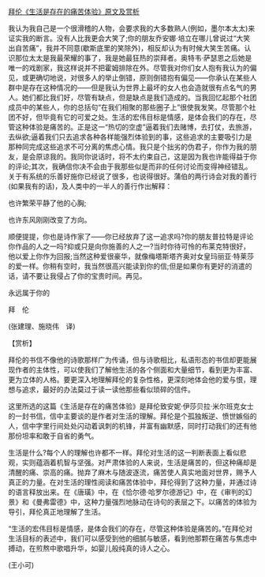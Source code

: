 [拜伦《生活是存在的痛苦体验》原文及赏析](https://www.vrrw.net/wx/12248.html)

我认为我自己是一个很滑稽的人物，会要求我的大多数熟人(例如，墨尔本太太)来证实我的断言。没有人比我更会大笑了;你的朋友乔安娜·培立在哪儿曾说过“大笑出自苦痛”，我并不同意(歇斯底里的笑除外)，相反却认为有时候大笑生苦痛。认识那位太太是我最荣耀的事了，我是她最狂热的崇拜者。奥特韦·萨瑟恩之后她是唯一的戏剧家，我这样说并不把霍姆排除在外。尽管我对你们女人抱有我认为的偏见，或更确切地说，对很多人的举止倒错，原则倒错抱有偏见——你承认在某些人群中是存在这种情况的——但是我认为世界上最坏的女人也会造就很有点名气的男人。她们都比我们好，尽管有缺点，但是缺点是我们造成的。当我回忆起那个社团成员中的某些人，你的总括句“在我们相聚的那些圈子上”很使我发笑。尽管那个社团不好，但毕竟有它的可爱之处。生活的宏伟目标是情感，是体会我们的存在，尽管这种体验是痛苦的。正是这一“热切的空虚”逼着我们去赌博，去打仗，去旅游，去纵欲;逼着我们只去追求各种各样能强烈体验到的事，这些追求的主要吸引力是那种同完成这些追求不可分离的焦虑心情。我只是个拙劣的伪君子，你作为我的朋友，是会原谅我的。我同你说话时，将不太约束自己，这是因为我也许能得益于你的评论;其次，我确信你决不会由于我那些似是而非的任何讨论而变得神经错乱。关于有系统的乐善好施你已经说了很多，也说得很好。蒲伯的两行诗会对我的善行(如果我有的话)，及人类中的一半人的善行作出解释：

也许繁荣平静了他的心胸;

也许东风刚刚改变了方向。

顺便提提，你也是诗作家了——你已经放弃了这一追求吗?你的朋友普拉特是评论你作品的人之一吗?抑或只是向你施善的人之一?当时你待可怜的布莱克特很好，他以爱上你作为回报;当然这种爱很豪华，就像梅塔斯塔齐奥对女皇玛丽亚·特莱莎的爱一样。你稍有空时，我当然很高兴能读到你的信;但是如果你有更好的消遣的话，请不要让我侵占了你的宝贵时间。再见。

永远属于你的

拜　伦

(张建理、施晓伟　译)



【赏析】

拜伦的书信不像他的诗歌那样广为传诵，但与诗歌相比，私语形态的书信却更能展现作者的主体性，可以使我们了解他生活的各个侧面和大量细节，看到更为丰富、更为立体的人格。要更深入地理解拜伦的复杂性格，更深刻地体会他的爱与恨，理想与追求，最好的办法莫过于读一读他那些看似琐碎的信件。

这里所选的这篇《生活是存在的痛苦体验》是拜伦致安妮·伊莎贝拉·米尔班克女士的一封书信，信中主要谈的是作者对生活的理解。拜伦是个孤独叛逆、愤世嫉俗的人，信中字里行间处处闪动着讽刺的机锋，并富有幽默感，同时打动我们的还有他那份坦率和敢于自省的勇气。

生活是什么?每个人的理解也许都不一样。拜伦对生活的这一判断表面上看似悲观，实则蕴涵着机智与坚强。对严肃体验的人来说，生活是痛苦的，但这种痛却是清醒的痛、崇高的痛。抛弃了麻木与随波逐流，痛苦使人真实地面对世界，赐予人真正的力量。在对生活的理性阅读和痛苦体验中，拜伦得到了这种力量，并通过诗的语言释放出来。在《唐璜》中，在《恰尔德·哈罗尔德游记》中，在《审判的幻景》和《曼弗雷德》中，这种力量强烈地脉动在诗句的表层之下。以痛苦的体验为导引，拜伦真正地理解了生活。

“生活的宏伟目标是情感，是体会我们的存在，尽管这种体验是痛苦的。”在拜伦对生活目标的表述中，我们可以感受到他的细腻与敏感，看到他那颗在痛苦与焦虑中搏动，在煎熬中歌唱升华，如婴儿般纯真的诗人之心。

(王小可)

